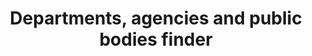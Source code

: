 ---
# This file is a template to document a new frontend template within the GOV.UK Publishing Design Guide website.
layout: frontend-template-documentation
sectionKey: Frontend templates

# Step 1: Duplicate and rename this file to the proposed frontend template you want to include in the Publishing Design Guide website.
# When duplicating and renaming this file use lowercase and replace any spaces with a dash (ie. -)

# Step 2: Set "eleventyExcludeFromCollections" to "false". This will ensure that the code snippet is commented out and a page will be display withinin the Publishing Design Guide.
eleventyExcludeFromCollections: false

# Step 3: Establish the relationship of this frontend template.
# The relationship between frontend templates will be demonstrated visually via levels on the left-hand navigation menu. For instance, "GitHub smart answers" is only revealed when the end-user selects "Smart answer" since "GitHub smart answers" a child template to the "Smart answer" frontend template.
eleventyNavigation:
  # If this frontend template is not associated with or a child to another frontend template, set the field below ("parent") to "Frontend templates"
  parent: Finder

# Step 4: Input data points according to fields below to the best of your ability. Any fields without any data points will not be displayed on the website.

# Name of the frontend tempalte
# This is the name of the frontend template (ex. Homepage). It is required to display the title on the page, in the meta data, and in the left-hand navigation menu of the frontend templates page.
title: Departments, agencies and public bodies finder

# Description of the frontend template
# This briefly describes what the frontend template is. It is required to display the description on the page, and in the <head> meta description.
description: A directory of all the departments, agencies and public bodies within the UK government.

# Embedding the figma file of the frontend template
# This will display a Figma embed on the page.
# To add a Figma embed, copy only the URL within the embed snippet.
figmaLink: #Delete this comment before entering the Figma embed URL of the Figma representaiton of this frontend template.

# How the frontend template works
# Briefly descibe how this frontend template works. For instance, listing out what end-user can do on a page that uses this frontend template, as well as it's relation to other pages and its associated frontend templates on GOV.UK.
# You MUST wrap this in single quotation marks (ie. ' '), since markdown can be used to enter this information. To create a heading, use three hashes (ie. ###).
howItWorks:
  'This finder lists all the departments, agencies and public bodies within the UK government. End-users can use the search component to filter the returned results on the page.'

# Live examples of webpages that use this frontend template
# List out all the pages on GOV.UK that use this frontend template, by providing: (1) the title of the page, (2) the URL of the page, and (3) indicate whether the page is in Welsh in order for assistive technology to read out the page title correctly.
examples:
  # To add additional examples duplicate the the fields below (adhering to the formating) but increase the count by one integer.
  0:
    # Both title and link are REQUIRED in order for this information to render on the page.
    title: Departments, agencies and public bodies
    link: https://www.gov.uk/government/organisations
    welsh:
      # Options on whether the webpage using this frontend template is in Welsh:
        # true = The webpage is in Welsh
        # false = The webpage is not in Welsh, but rather in English
      false
    
# The Content Data (Production) URL this frontend template
# Filter the document type in content data and copy the URL in your browser's address bar.
contentDataLink: #Delete this comment before entering Content Data URL assocaited with this frontend template.

# How is this frontend template built
# This will display all the underlying technologies that make-up this template.
contentSchema:
  # The GOV.UK [browser extension](https://github.com/alphagov/govuk-browser-extension) can help indentify the content schema for this frontend template.
  title: organisations_homepage
  link: https://docs.publishing.service.gov.uk/content-schemas/organisations_homepage.html

contentType:
  # The GOV.UK [browser extension](https://github.com/alphagov/govuk-browser-extension) can help indentify the content type (also known as document type) for this frontend template.
  title: finder
  link: https://docs.publishing.service.gov.uk/document-types/finder.html

publishingApp:
  # The GOV.UK [browser extension](https://github.com/alphagov/govuk-browser-extension) can help indentify the publishing app associated with adding content to this frontend template.
  # Publishing app options:
    # collections publisher
    # contacts admin
    # content publisher
    # content tagger
    # local links manager
    # mainstream publisher
    # manuals publisher
    # maslow
    # service manual publisher
    # short url manager
    # special route publisher
    # specialist publisher
    # travel advice publisher
    # whitehall
  #Delete this comment before entering the name of the publishing app.

renderingApp:
  # The GOV.UK [browser extension](https://github.com/alphagov/govuk-browser-extension) can help indentify which rendering app is used to generate this frontend template.
  # Rendring app options:
    # collections
    # email alert frontend
    # feedback
    # finder frontend
    # frontend
    # government frontend
    # smart answers
    # static
  collections

# Components that make-up this frontend template
# List out all the components that make-up this frontend template, by (1) providing the name of the component, (2) a link to the documentation for said component, (3) how is this component generated on the page and (4) the associated publishing input fields within the publishing app.
components:
  # To add additional components duplicate the the fields below (adhering to the formating) but increase the count by one integer.
  0:
    # The componentName is REQUIRED in order for this information to be displayed on the page.
    componentName:
      # You MUST wrap this in single quotation marks (ie. ' '), since markdown can be used to enter this information.
      'Layout super navigation header'
    componentURL: https://components.publishing.service.gov.uk/component-guide/layout_super_navigation_header
    generated:
      # Options how said component is generated page:
        # auto = "Autogenerated in frontend template"
        # publisher = "Customized by publisher"
        # hardcode = "Hardcoded by developer"
      auto
    input:
      # You MUST wrap this in single quotation marks (ie. ' '), since markdown can be used to enter this information.
      #If this component can be generated by a publisher via a publihing app the delete this comment before entering that infomration.
  1:
    # The componentName is REQUIRED in order for this information to be displayed on the page.
    componentName:
      # You MUST wrap this in single quotation marks (ie. ' '), since markdown can be used to enter this information.
      'Breadcrumbs'
    componentURL: https://components.publishing.service.gov.uk/component-guide/breadcrumbs
    generated:
      # Options how said component is generated page:
        # auto = "Autogenerated in frontend template"
        # publisher = "Customized by publisher"
        # hardcode = "Hardcoded by developer"
      auto
    input:
      # You MUST wrap this in single quotation marks (ie. ' '), since markdown can be used to enter this information.
      #If this component can be generated by a publisher via a publihing app the delete this comment before entering that infomration.
  2:
    # The componentName is REQUIRED in order for this information to be displayed on the page.
    componentName:
      # You MUST wrap this in single quotation marks (ie. ' '), since markdown can be used to enter this information.
      'Heading'
    componentURL: https://components.publishing.service.gov.uk/component-guide/heading
    generated:
      # Options how said component is generated page:
        # auto = "Autogenerated in frontend template"
        # publisher = "Customized by publisher"
        # hardcode = "Hardcoded by developer"
      auto
    input:
      # You MUST wrap this in single quotation marks (ie. ' '), since markdown can be used to enter this information.
      #If this component can be generated by a publisher via a publihing app the delete this comment before entering that infomration.
  3:
    # The componentName is REQUIRED in order for this information to be displayed on the page.
    componentName:
      # You MUST wrap this in single quotation marks (ie. ' '), since markdown can be used to enter this information.
      '[Form input](https://components.publishing.service.gov.uk/component-guide/input) is being used as search field'
    componentURL: #If a URL is not entered in the  field above (componentName) then delete this comment before entering the URL of the documentation for said component.
    generated:
      # Options how said component is generated page:
        # auto = "Autogenerated in frontend template"
        # publisher = "Customized by publisher"
        # hardcode = "Hardcoded by developer"
      auto
    input:
      # You MUST wrap this in single quotation marks (ie. ' '), since markdown can be used to enter this information.
      #If this component can be generated by a publisher via a publihing app the delete this comment before entering that infomration.
  4:
    # The componentName is REQUIRED in order for this information to be displayed on the page.
    componentName:
      # You MUST wrap this in single quotation marks (ie. ' '), since markdown can be used to enter this information.
      'Feedback'
    componentURL: https://components.publishing.service.gov.uk/component-guide/feedback
    generated:
      # Options how said component is generated page:
        # auto = "Autogenerated in frontend template"
        # publisher = "Customized by publisher"
        # hardcode = "Hardcoded by developer"
      auto
    input:
      # You MUST wrap this in single quotation marks (ie. ' '), since markdown can be used to enter this information.
      #If this component can be generated by a publisher via a publihing app the delete this comment before entering that infomration.
  5:
    # The componentName is REQUIRED in order for this information to be displayed on the page.
    componentName:
      # You MUST wrap this in single quotation marks (ie. ' '), since markdown can be used to enter this information.
      'Layout footer'
    componentURL: https://components.publishing.service.gov.uk/component-guide/layout_footer
    generated:
      # Options how said component is generated page:
        # auto = "Autogenerated in frontend template"
        # publisher = "Customized by publisher"
        # hardcode = "Hardcoded by developer"
      auto
    input:
      # You MUST wrap this in single quotation marks (ie. ' '), since markdown can be used to enter this information.
      #If this component can be generated by a publisher via a publihing app the delete this comment before entering that infomration.
  6:
    # The componentName is REQUIRED in order for this information to be displayed on the page.
    componentName:
      # You MUST wrap this in single quotation marks (ie. ' '), since markdown can be used to enter this information.
      'Page title'
    componentURL: https://components.publishing.service.gov.uk/component-guide/title
    generated:
      # Options how said component is generated page:
        # auto = "Autogenerated in frontend template"
        # publisher = "Customized by publisher"
        # hardcode = "Hardcoded by developer"
      auto
    input:
      # You MUST wrap this in single quotation marks (ie. ' '), since markdown can be used to enter this information.
      #If this component can be generated by a publisher via a publihing app the delete this comment before entering that infomration.
  7:
    # The componentName is REQUIRED in order for this information to be displayed on the page.
    componentName:
      # You MUST wrap this in single quotation marks (ie. ' '), since markdown can be used to enter this information.
      '[Details](https://components.publishing.service.gov.uk/component-guide/details) is displayed if an  organization is sponsored by another organization'
    componentURL: #If a URL is not entered in the  field above (componentName) then delete this comment before entering the URL of the documentation for said component.
    generated:
      # Options how said component is generated page:
        # auto = "Autogenerated in frontend template"
        # publisher = "Customized by publisher"
        # hardcode = "Hardcoded by developer"
      publisher
    input:
      # You MUST wrap this in single quotation marks (ie. ' '), since markdown can be used to enter this information.
      Sponsoring organisation
  8:
    # The componentName is REQUIRED in order for this information to be displayed on the page.
    componentName:
      # You MUST wrap this in single quotation marks (ie. ' '), since markdown can be used to enter this information.
      'Big number'
    componentURL: https://components.publishing.service.gov.uk/component-guide/big_number
    generated:
      # Options how said component is generated page:
        # auto = "Autogenerated in frontend template"
        # publisher = "Customized by publisher"
        # hardcode = "Hardcoded by developer"
      auto
    input:
      # You MUST wrap this in single quotation marks (ie. ' '), since markdown can be used to enter this information.
      #If this component can be generated by a publisher via a publihing app the delete this comment before entering that infomration.
  9:
    # The componentName is REQUIRED in order for this information to be displayed on the page.
    componentName:
      # You MUST wrap this in single quotation marks (ie. ' '), since markdown can be used to enter this information.
      'Organisation logo'
    componentURL: https://components.publishing.service.gov.uk/component-guide/organisation_logo
    generated:
      # Options how said component is generated page:
        # auto = "Autogenerated in frontend template"
        # publisher = "Customized by publisher"
        # hardcode = "Hardcoded by developer"
      publisher
    input:
      # You MUST wrap this in single quotation marks (ie. ' '), since markdown can be used to enter this information.
      'Logo formatted name (required), Logo crest (required), and Brand color'

# Evidence and insights for this frontend template
# List out all past documentation/supporting material with regards to or realted to this frontend template. It can include (1) past design documentation, (2) research findings, and (3) presentations.
insights:
  # To add additional insights duplicate the the fields below (adhering to the formating) but increase the count by one integer.
  0:
    # Both title and link are REQUIRED in order for this information to render on the page.
    date: #Delete this comment before entering the date when the document was published.
    description:
      # You MUST wrap this in single quotation marks (ie. ' '), since markdown can be used to enter this information. To create a heading, use three hashes (ie. ###).
      #Delete this comment before entering a brief summary about the document being referred.
    title: #Delete this comment before entering the name of the insight document.
    link: #Delete this comment before entering the URL of the insight document.
    documentFormat: #Delete this comment before entering the format of the insight document. Example: (1) Google Docs, (2) Google Sheets, and (3) Google Slides.

# How to report an issue with this frontend template
# This will display instrucions on how to report an issue via GitHub.
# Consult with a developer to confirm the GitHub where the frontend template's codebase exists.
githubIssueLink: #Delete this comment before entering the URL of the page to create a new GitHub issue.

# Existing issues with this frontend template
# List of all the issues that are associated with this frontend template, (1) containing the title used to describe the issue on GitHub, and (2) the link to the GitHub issue itself.
issues:
  # To add additional issues duplicate the the fields below (adhering to the formating) but increase the count by one integer.
  0:
    # Both title and link are REQUIRED in order to display this information on the page.
    title: #Delete this comment before entering the title of the GitHub issue.
    link: #Delete this comment before entering the URL of the corresponding GitHub issue.
---